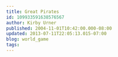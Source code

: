 ```yaml
---
title: Great Pirates
id: 109933591638576567
author: Kirby Urner
published: 2004-11-01T10:42:00.000-08:00
updated: 2013-07-11T22:05:13.015-07:00
blog: world_game
tags: 
---
```


